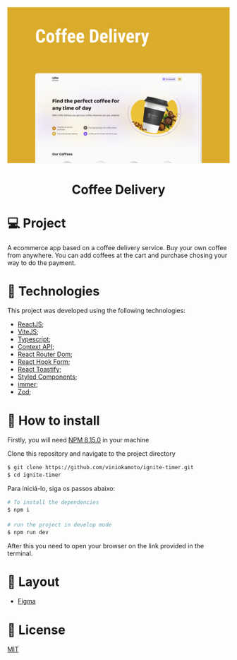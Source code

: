 <div align='center'>
        <img src="./readme-resources/cover.png" alt="Logo"/>
</div>

<h1 align='center'>
    Coffee Delivery
</h1>


 # 💻 Project
 
A ecommerce app based on a coffee delivery service. Buy your own coffee from anywhere. You can add coffees at the cart and purchase chosing your way to do the payment.
 
 # 🧪 Technologies

This project was developed using the following technologies:
- [ReactJS](https://pt-br.reactjs.org/);
- [ViteJS](https://vitejs.dev/);
- [Typescript](https://www.typescriptlang.org/);
- [Context API](https://pt-br.reactjs.org/docs/context.html);
- [React Router Dom](https://v5.reactrouter.com/web/guides/quick-start);
- [React Hook Form](https://react-hook-form.com/);
- [React Toastify](https://www.npmjs.com/package/react-toastify);
- [Styled Components](https://styled-components.com/);
- [immer](https://github.com/immerjs/immer);
- [Zod](https://github.com/colinhacks/zod);

# 🚀 How to install
Firstly, you will need [NPM 8.15.0](https://www.npmjs.com/) in your machine

Clone this repository and navigate to the project directory
```bash
$ git clone https://github.com/viniokamoto/ignite-timer.git
$ cd ignite-timer
```
Para iniciá-lo, siga os passos abaixo:
```bash
# To install the dependencies
$ npm i

# run the project in develop mode
$ npm run dev
```

After this you need to open your browser on the link provided in the terminal.

# 🎨 Layout
- [Figma](https://www.figma.com/file/z20LsLhlLvhzE0yXWKcO3Y/Coffee-Delivery-(Copy)?node-id=11%3A599)

# 📃 License
[MIT](https://choosealicense.com/licenses/mit/)